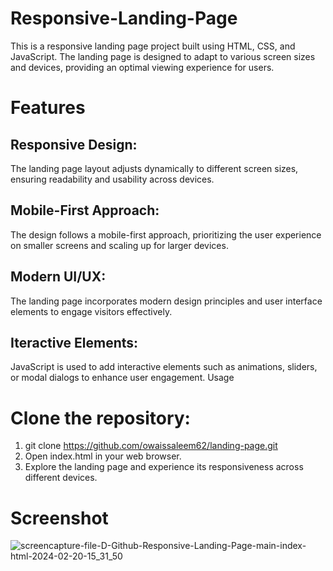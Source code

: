 # Responsive-Landing-Page
This is a responsive landing page project built using HTML, CSS, and JavaScript. The landing page is designed to adapt to various screen sizes and devices, providing an optimal viewing experience for users.

# Features

## Responsive Design: 
The landing page layout adjusts dynamically to different screen sizes, ensuring readability and usability across devices.

## Mobile-First Approach: 
The design follows a mobile-first approach, prioritizing the user experience on smaller screens and scaling up for larger devices.

## Modern UI/UX: 
The landing page incorporates modern design principles and user interface elements to engage visitors effectively.

## Iteractive Elements: 
JavaScript is used to add interactive elements such as animations, sliders, or modal dialogs to enhance user engagement.
Usage

# Clone the repository: 
1. git clone https://github.com/owaissaleem62/landing-page.git
2. Open index.html in your web browser.
3. Explore the landing page and experience its responsiveness across different devices.
   
# Screenshot
![screencapture-file-D-Github-Responsive-Landing-Page-main-index-html-2024-02-20-15_31_50](https://github.com/owaissaleem62/Responsive-Landing-Page/assets/128397958/3e1f2654-d970-4a88-9971-976e9d9f8568)

